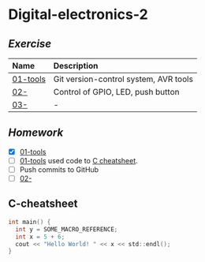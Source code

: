 # Digital-electronics-2

## _Exercise_

| **Name** | **Description** |
| :-- | :-- |
| [01-tools](/Labs/01-tools) | Git version-control system, AVR tools|   
| [02-](/Labs/) | Control of GPIO, LED, push button|
| [03-](/Labs/) | -|

## _Homework_
- [x] [01-tools](/Labs/01-tools) 
- [ ] [01-tools](/Labs/01-tools) used code to [C cheatsheet](#c-cheatsheet).
- [ ] Push commits to GitHub
- [ ] [02-](/Labs/)

## C-cheatsheet

```c
int main() {
  int y = SOME_MACRO_REFERENCE;
  int x = 5 + 6;
  cout << "Hello World! " << x << std::endl();
}
```
